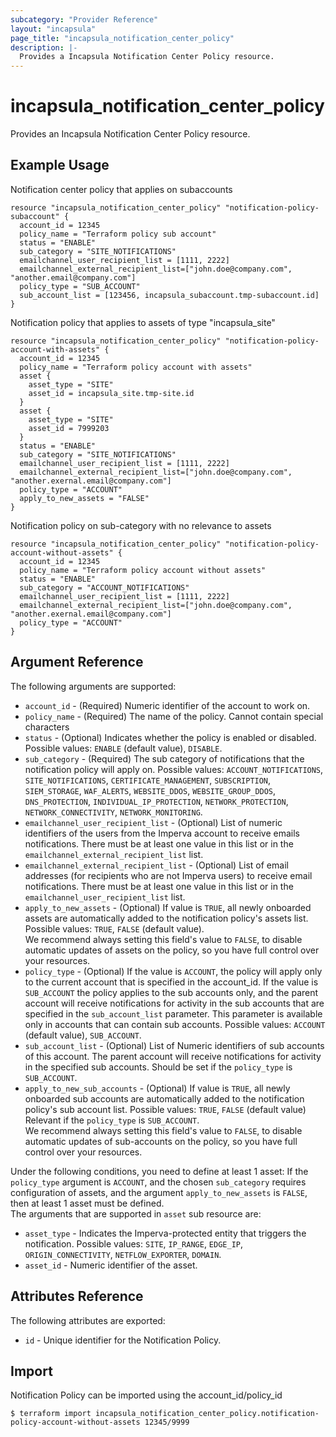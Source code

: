 ```yaml
---
subcategory: "Provider Reference"
layout: "incapsula"
page_title: "incapsula_notification_center_policy"
description: |-
  Provides a Incapsula Notification Center Policy resource.
---
```


# incapsula_notification_center_policy

Provides an Incapsula Notification Center Policy resource.

## Example Usage
Notification center policy that applies on subaccounts

```hcl
resource "incapsula_notification_center_policy" "notification-policy-subaccount" {
  account_id = 12345
  policy_name = "Terraform policy sub account"
  status = "ENABLE"
  sub_category = "SITE_NOTIFICATIONS"
  emailchannel_user_recipient_list = [1111, 2222]
  emailchannel_external_recipient_list=["john.doe@company.com", "another.email@company.com"]      
  policy_type = "SUB_ACCOUNT"
  sub_account_list = [123456, incapsula_subaccount.tmp-subaccount.id]
}
```

Notification policy that applies to assets of type "incapsula_site"
```hcl
resource "incapsula_notification_center_policy" "notification-policy-account-with-assets" {
  account_id = 12345
  policy_name = "Terraform policy account with assets"
  asset {
    asset_type = "SITE"
    asset_id = incapsula_site.tmp-site.id
  }
  asset {
    asset_type = "SITE"
    asset_id = 7999203
  }   
  status = "ENABLE"
  sub_category = "SITE_NOTIFICATIONS"
  emailchannel_user_recipient_list = [1111, 2222]
  emailchannel_external_recipient_list=["john.doe@company.com", "another.exernal.email@company.com"] 
  policy_type = "ACCOUNT"
  apply_to_new_assets = "FALSE"
}
```
Notification policy on sub-category with no relevance to assets
```hcl
resource "incapsula_notification_center_policy" "notification-policy-account-without-assets" { 
  account_id = 12345
  policy_name = "Terraform policy account without assets"
  status = "ENABLE"
  sub_category = "ACCOUNT_NOTIFICATIONS"
  emailchannel_user_recipient_list = [1111, 2222]
  emailchannel_external_recipient_list=["john.doe@company.com", "another.exernal.email@company.com"]      
  policy_type = "ACCOUNT"
}
```

## Argument Reference

The following arguments are supported:

* `account_id` - (Required) Numeric identifier of the account to work on.
* `policy_name` - (Required) The name of the policy. Cannot contain special characters
* `status` - (Optional) Indicates whether the policy is enabled or disabled. Possible
  values: `ENABLE` (default value), `DISABLE`.
* `sub_category` - (Required) The sub category of notifications that the notification policy will apply on. Possible
  values: `ACCOUNT_NOTIFICATIONS`, `SITE_NOTIFICATIONS`, `CERTIFICATE_MANAGEMENT`, `SUBSCRIPTION`, `SIEM_STORAGE`,
  `WAF_ALERTS`, `WEBSITE_DDOS`, `WEBSITE_GROUP_DDOS`, `DNS_PROTECTION`, `INDIVIDUAL_IP_PROTECTION`,
  `NETWORK_PROTECTION`, `NETWORK_CONNECTIVITY`, `NETWORK_MONITORING`.
* `emailchannel_user_recipient_list` - (Optional) List of numeric identifiers of the users from the Imperva account 
  to receive emails notifications. There must be at least one value in this list or in the `emailchannel_external_recipient_list` list.
* `emailchannel_external_recipient_list` - (Optional) List of email addresses (for recipients who are not Imperva users) to receive email notifications.
  There must be at least one value in this list or in the `emailchannel_user_recipient_list` list.
* `apply_to_new_assets` - (Optional) If value is `TRUE`, all newly onboarded assets are automatically added to the
  notification policy's assets list. Possible values: `TRUE`, `FALSE` (default value).\
  We recommend always setting this field's value to `FALSE`, to disable automatic updates of assets on the policy, so you
  have full control over your resources.
* `policy_type` - (Optional) If the value is `ACCOUNT`, the policy will apply only to the current account that is 
  specified in the account_id. If the value is `SUB_ACCOUNT` the policy applies to the sub accounts only,
  and the parent account will receive notifications for activity in the sub accounts that are specified in the 
  `sub_account_list` parameter. This parameter is available only in accounts that can contain sub accounts.
  Possible values: `ACCOUNT` (default value), `SUB_ACCOUNT`.
* `sub_account_list` - (Optional) List of Numeric identifiers of sub accounts of this account. The parent account will
  receive notifications for activity in the specified sub accounts. Should be set if the `policy_type` is `SUB_ACCOUNT`.
* `apply_to_new_sub_accounts` - (Optional) If value is `TRUE`, all newly onboarded sub accounts are automatically added
  to the notification policy's sub account list. Possible values: `TRUE`, `FALSE` (default value)\
  Relevant if the `policy_type` is `SUB_ACCOUNT`.\
  We recommend always setting this field's value to `FALSE`, to disable automatic updates of sub-accounts on the policy, 
  so you have full control over your resources.


Under the following conditions, you need to define at least 1 asset:
If the `policy_type` argument is `ACCOUNT`, and the chosen `sub_category` requires configuration of assets, and the 
argument `apply_to_new_assets` is `FALSE`, then at least 1 asset must be defined.\
The arguments that are supported in `asset` sub resource are:
* `asset_type` - Indicates the Imperva-protected entity that triggers the notification. Possible values: `SITE`, `IP_RANGE`, `EDGE_IP`, `ORIGIN_CONNECTIVITY`,
  `NETFLOW_EXPORTER`, `DOMAIN`.
* `asset_id` - Numeric identifier of the asset.

## Attributes Reference

The following attributes are exported:

* `id` - Unique identifier for the Notification Policy.

## Import

Notification Policy can be imported using the account_id/policy_id

```
$ terraform import incapsula_notification_center_policy.notification-policy-account-without-assets 12345/9999
```
